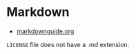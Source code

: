 # Markdown

- [markdownguide.org](https://www.markdownguide.org/basic-syntax)

`LICENSE` file does not have a .md extension.
